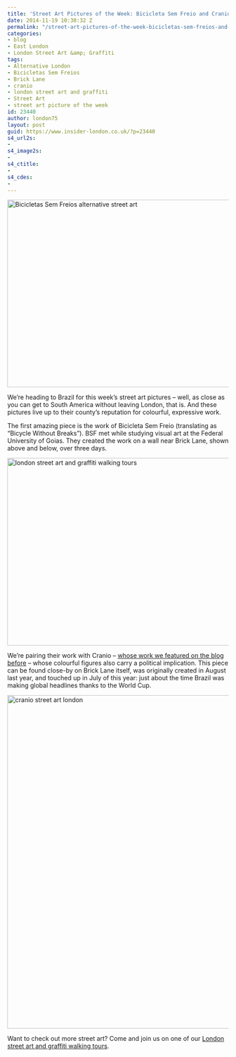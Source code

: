 ```yaml
---
title: 'Street Art Pictures of the Week: Bicicleta Sem Freio and Cranio'
date: 2014-11-19 10:30:32 Z
permalink: "/street-art-pictures-of-the-week-bicicletas-sem-freios-and-cranio/"
categories:
- blog
- East London
- London Street Art &amp; Graffiti
tags:
- Alternative London
- Bicicletas Sem Freios
- Brick Lane
- cranio
- london street art and graffiti
- Street Art
- street art picture of the week
id: 23440
author: london75
layout: post
guid: https://www.insider-london.co.uk/?p=23440
s4_url2s:
- 
s4_image2s:
- 
s4_ctitle:
- 
s4_cdes:
- 
---
```


[<img class="aligncenter wp-image-23444 size-full" src="/wp-content/uploads/2014/11/8a_mini.jpg" alt="Bicicletas Sem Freios alternative street art " width="569" height="427" />](/wp-content/uploads/2014/11/8a_mini.jpg)

We&#8217;re heading to Brazil for this week&#8217;s street art pictures &#8211; well, as close as you can get to South America without leaving London, that is. And these pictures live up to their county&#8217;s reputation for colourful, expressive work.

The first amazing piece is the work of Bicicleta Sem Freio (translating as &#8220;Bicycle Without Breaks&#8221;). BSF met while studying visual art at the Federal University of Goias. They created the work on a wall near Brick Lane, shown above and below, over three days.

[<img class="aligncenter wp-image-23446 size-full" src="/wp-content/uploads/2014/11/8b_mini.jpg" alt="london street art and graffiti walking tours" width="569" height="427" />](/wp-content/uploads/2014/11/8b_mini.jpg)

We&#8217;re pairing their work with Cranio &#8211; [whose work we featured on the blog before](/cranio-street-art-rivington-street-shoreditch/) &#8211; whose colourful figures also carry a political implication. This piece can be found close-by on Brick Lane itself, was originally created in August last year, and touched up in July of this year: just about the time Brazil was making global headlines thanks to the World Cup.

[<img class="aligncenter wp-image-23443 size-full" src="/wp-content/uploads/2014/11/9a_mini.jpg" alt="cranio street art london" width="569" height="759" />](/wp-content/uploads/2014/11/9a_mini.jpg)
  
Want to check out more street art? Come and join us on one of our [London street art and graffiti walking tours](https://www.insider-london.co.uk/london-graffiti-artists-walking-tours/).